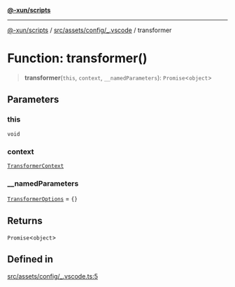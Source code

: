 [**@-xun/scripts**](../../../../../README.md)

***

[@-xun/scripts](../../../../../README.md) / [src/assets/config/\_.vscode](../README.md) / transformer

# Function: transformer()

> **transformer**(`this`, `context`, `__namedParameters`): `Promise`\<`object`\>

## Parameters

### this

`void`

### context

[`TransformerContext`](../../../type-aliases/TransformerContext.md)

### \_\_namedParameters

[`TransformerOptions`](../../../type-aliases/TransformerOptions.md) = `{}`

## Returns

`Promise`\<`object`\>

## Defined in

[src/assets/config/\_.vscode.ts:5](https://github.com/Xunnamius/xscripts/blob/12020afea79f1ec674174f8cb4103ac0b46875c5/src/assets/config/_.vscode.ts#L5)
